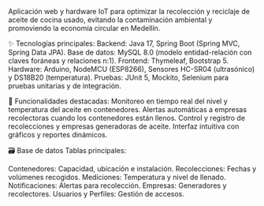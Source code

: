 Aplicación web y hardware IoT para optimizar la recolección y reciclaje de aceite de cocina usado, evitando la contaminación ambiental y promoviendo la economía circular en Medellín.

✨ Tecnologías principales: Backend: Java 17, Spring Boot (Spring MVC, Spring Data JPA). Base de datos: MySQL 8.0 (modelo entidad-relación con claves foráneas y relaciones n:1). Frontend: Thymeleaf, Bootstrap 5. Hardware: Arduino, NodeMCU (ESP8266), Sensores HC-SR04 (ultrasónico) y DS18B20 (temperatura). Pruebas: JUnit 5, Mockito, Selenium para pruebas unitarias y de integración.

🚀 Funcionalidades destacadas: Monitoreo en tiempo real del nivel y temperatura del aceite en contenedores. Alertas automáticas a empresas recolectoras cuando los contenedores están llenos. Control y registro de recolecciones y empresas generadoras de aceite. Interfaz intuitiva con gráficos y reportes dinámicos.

🗃️ Base de datos Tablas principales:

Contenedores: Capacidad, ubicación e instalación. Recolecciones: Fechas y volúmenes recogidos. Mediciones: Temperatura y nivel de llenado. Notificaciones: Alertas para recolección. Empresas: Generadores y recolectores. Usuarios y Perfiles: Gestión de accesos.
